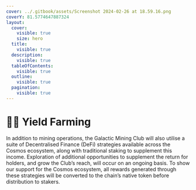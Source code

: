```yaml
---
cover: ../.gitbook/assets/Screenshot 2024-02-26 at 18.59.16.png
coverY: 81.5774647887324
layout:
  cover:
    visible: true
    size: hero
  title:
    visible: true
  description:
    visible: true
  tableOfContents:
    visible: true
  outline:
    visible: true
  pagination:
    visible: true
---
```


# 🧑‍🌾 Yield Farming

In addition to mining operations, the Galactic Mining Club will also utilise a suite of Decentralised Finance (DeFi) strategies available across the Cosmos ecosystem, along with traditional staking to supplement this income. Exploration of additional opportunities to supplement the return for holders, and grow the Club’s reach, will occur on an ongoing basis. To show our support for the Cosmos ecosystem, all rewards generated through these strategies will be converted to the chain’s native token before distribution to stakers.
